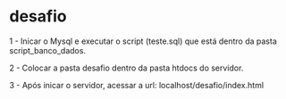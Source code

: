 # desafio
1 - Inicar o Mysql e executar o script (teste.sql) que está dentro da pasta script_banco_dados.

2 - Colocar a pasta desafio dentro da pasta htdocs do servidor.

3 - Após inicar o servidor, acessar a url: localhost/desafio/index.html
